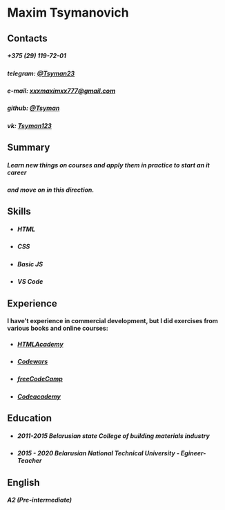 # Maxim Tsymanovich

## Contacts

##### +375 (29) 119-72-01
##### telegram: [@Tsyman23](https://t.me/Tsyman23)
##### e-mail: xxxmaximxx777@gmail.com
##### github: [@Tsyman](https://github.com/Tsyman)
##### vk: [Tsyman123](https://vk.com/tsyman123)

## Summary 
 ##### Learn new things on courses and apply them in practice to start an it career 
 ##### and move on in this direction.
 
## Skills
 * ##### HTML
 * ##### CSS
 * ##### Basic JS
 * ##### VS Code

## Experience
#### I have’t experience in commercial development, but I did exercises from various books and online courses:
* ##### [HTMLAcademy](https://htmlacademy.ru/profile/id1262227)
* ##### [Codewars](https://www.codewars.com/users/Tsyman)
* ##### [freeCodeCamp](https://www.freecodecamp.org/tsyman)
* ##### [Codeacademy](https://www.codecademy.com/profiles/Tsyman)
 
## Education 
* ##### 2011-2015 Belarusian state College of building materials industry 
* ##### 2015 - 2020 Belarusian National Technical University - Egineer-Teacher

## English 
##### A2 (Pre-intermediate)
